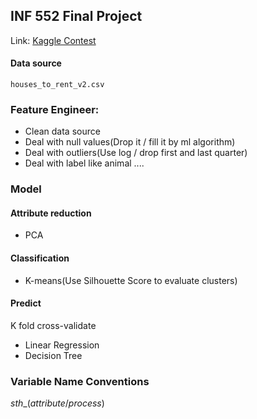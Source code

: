 ## INF 552 Final Project

Link: [Kaggle Contest](https://www.kaggle.com/rubenssjr/brasilian-houses-to-rent)

#### Data source

`houses_to_rent_v2.csv`

### Feature Engineer:

- Clean data source
- Deal with null values(Drop it / fill it by ml algorithm)
- Deal with outliers(Use log / drop first and last quarter)
- Deal with label like animal ....

### Model

#### Attribute reduction

- PCA

#### Classification

- K-means(Use Silhouette Score to evaluate clusters)

#### Predict

K fold cross-validate

- Linear Regression
- Decision Tree



### Variable Name Conventions

$sth\_(attribute/process)$